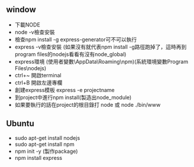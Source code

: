 ## window
- 下載NODE
- node -v檢查安裝
- 檢查npm install -g express-generator可不可以執行
- express -v檢查安裝 (如果沒有就代表npm install -g路徑跑掉了，這時再到program files的nodejs看看有沒有node_global)
- express環境 (使用者變數\AppData\Roaming\npm)(系統環境變數Program Files\nodejs\)
- ctrl+~ 開啟terminal
- ctrl+B 開啟左邊專欄
- 創建express模板 express -e projectname 
- 到project中進行npm install(製造出node_module)
- 如果要執行的話在project的根目錄打 node 或 node ./bin/www

## Ubuntu
- sudo apt-get install nodejs
- sudo apt-get install npm
- npm init -y (製作package)
- npm install express
